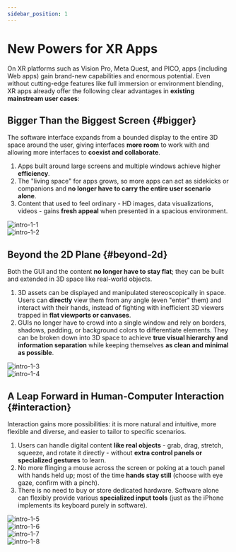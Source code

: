```yaml
---
sidebar_position: 1
---
```


# New Powers for XR Apps

On XR platforms such as Vision Pro, Meta Quest, and PICO, apps (including Web apps) gain brand-new capabilities and enormous potential. Even without cutting-edge features like full immersion or environment blending, XR apps already offer the following clear advantages in **existing mainstream user cases**:

## Bigger Than the Biggest Screen {#bigger}

The software interface expands from a bounded display to the entire 3D space around the user, giving interfaces **more room** to work with and allowing more interfaces to **coexist and collaborate**.

1. Apps built around large screens and multiple windows achieve higher **efficiency**.
2. The "living space" for apps grows, so more apps can act as sidekicks or companions and **no longer have to carry the entire user scenario alone**.
3. Content that used to feel ordinary - HD images, data visualizations, videos - gains **fresh appeal** when presented in a spacious environment.

<div className="row">
  <div className="col col--6">
    <Image img={require("/assets/intro/intro-1-1.jpg")} alt="intro-1-1" />
  </div>
  <div className="col col--6">
    <Image img={require("/assets/intro/intro-1-2.png")} alt="intro-1-2" />
  </div>
</div>

## Beyond the 2D Plane {#beyond-2d}

Both the GUI and the content **no longer have to stay flat**; they can be built and extended in 3D space like real-world objects.

1. 3D assets can be displayed and manipulated stereoscopically in space. Users can **directly** view them from any angle (even "enter" them) and interact with their hands, instead of fighting with inefficient 3D viewers trapped in **flat viewports or canvases**.
2. GUIs no longer have to crowd into a single window and rely on borders, shadows, padding, or background colors to differentiate elements. They can be broken down into 3D space to achieve **true visual hierarchy and information separation** while keeping themselves **as clean and minimal as possible**.

<div className="row">
  <div className="col col--6">
    <Image img={require("/assets/intro/intro-1-3.png")} alt="intro-1-3" />
  </div>
  <div className="col col--6">
    <Image img={require("/assets/intro/intro-1-4.jpg")} alt="intro-1-4" />
  </div>
</div>

## A Leap Forward in Human-Computer Interaction {#interaction}

Interaction gains more possibilities: it is more natural and intuitive, more flexible and diverse, and easier to tailor to specific scenarios.

1. Users can handle digital content **like real objects** - grab, drag, stretch, squeeze, and rotate it directly - without **extra control panels or specialized gestures** to learn.
2. No more flinging a mouse across the screen or poking at a touch panel with hands held up; most of the time **hands stay still** (choose with eye gaze, confirm with a pinch).
3. There is no need to buy or store dedicated hardware. Software alone can flexibly provide various **specialized input tools** (just as the iPhone implements its keyboard purely in software).

<div className="row">
  <div className="col col--6">
    <Image img={require("/assets/intro/intro-1-5.jpg")} alt="intro-1-5" />
  </div>
  <div className="col col--6">
    <Image img={require("/assets/intro/intro-1-6.gif")} alt="intro-1-6" />
  </div>
</div>

<div className="row">
  <div className="col col--6">
    <Image img={require("/assets/intro/intro-1-7.jpg")} alt="intro-1-7" />
  </div>
  <div className="col col--6">
    <Image img={require("/assets/intro/intro-1-8.jpg")} alt="intro-1-8" />
  </div>
</div>
